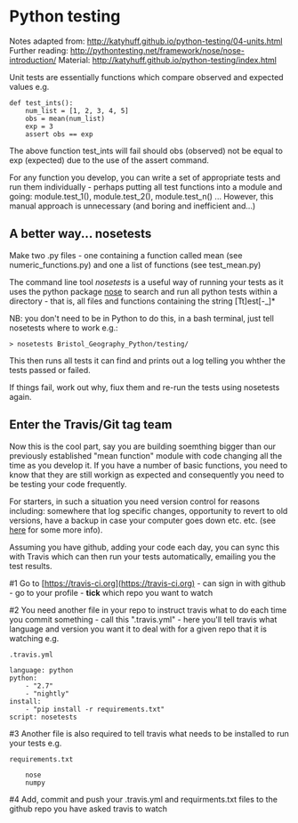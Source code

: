 # Python testing 

Notes adapted from: http://katyhuff.github.io/python-testing/04-units.html
Further reading: http://pythontesting.net/framework/nose/nose-introduction/
Material: http://katyhuff.github.io/python-testing/index.html

Unit tests are essentially functions which compare observed and expected values e.g.

	def test_ints():
	    num_list = [1, 2, 3, 4, 5]
	    obs = mean(num_list)
	    exp = 3
	    assert obs == exp

The above function test_ints will fail should obs (observed) not be equal to exp (expected) due to the use of the assert command.

For any function you develop, you can write a set of appropriate tests and run them individually - perhaps putting all test functions into a module and going: module.test_1(), module.test_2(), module.test_n() ... However, this manual approach is unnecessary (and boring and inefficient and...)

## A better way... nosetests

Make two .py files - one containing a function called mean (see numeric_functions.py) and one a list of functions (see test_mean.py)

The command line tool *nosetests* is a useful way of running your tests as it uses the python package [nose](https://nose.readthedocs.org/en/latest/) to search and run all python tests within a directory - that is, all files and functions containing the string [Tt]est[-_]*

NB: you don't need to be in Python to do this, in a bash terminal, just tell nosetests where to work e.g.:

	> nosetests Bristol_Geography_Python/testing/

This then runs all tests it can find and prints out a log telling you whther the tests passed or failed.

If things fail, work out why, fiux them and re-run the tests using nosetests again.

## Enter the Travis/Git tag team

Now this is the cool part, say you are building soemthing bigger than our previously established "mean function" module with code changing all the time as you develop it. If you have a number of basic functions, you need to know that they are still workign as expected and consequently you need to be testing your code frequently.

For starters, in such a situation you need version control for reasons including: somewhere that log specific changes, opportunity to revert to old versions, have a backup in case your computer goes down etc. etc. (see [here](http://chryswoods.com/beginning_git/index.html) for some more info).

Assuming you have github, adding your code each day, you can sync this with Travis which can then run your tests automatically, emailing you the test results.

#1 Go to [https://travis-ci.org](https://travis-ci.org) 
	- can sign in with github
	- go to your profile
	- **tick** which repo you want to watch

#2 You need another file in your repo to instruct travis what to do each time you commit something - call this ".travis.yml" - here you'll tell travis what language and version you want it to deal with for a given repo that it is watching e.g.

	.travis.yml

	language: python
	python:
	    - "2.7"
	    - "nightly"
	install:
	    - "pip install -r requirements.txt"
	script: nosetests

#3 Another file is also required to tell travis what needs to be installed to run your tests e.g.

	requirements.txt

	    nose
	    numpy

#4 Add, commit and push your .travis.yml and requirments.txt files to the github repo you have asked travis to watch